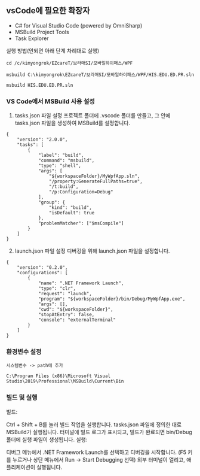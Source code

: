 
## vsCode에 필요한 확장자
- C# for Visual Studio Code (powered by OmniSharp)
- MSBuild Project Tools
- Task Explorer


실행 방법(안되면 아래 단계 차례대로 실행)
```
cd /c/kimyongrok/EZcareT/보라매SI/모바일하이패스/WPF

msbuild C:\kimyongrok\EZcareT/보라매SI/모바일하이패스/WPF/HIS.EDU.ED.PR.sln

msbuild HIS.EDU.ED.PR.sln
```


### VS Code에서 MSBuild 사용 설정
1. tasks.json 파일 설정
프로젝트 폴더에 .vscode 폴더를 만들고, 그 안에 tasks.json 파일을 생성하여 MSBuild를 설정합니다.

```
{
    "version": "2.0.0",
    "tasks": [
        {
            "label": "build",
            "command": "msbuild",
            "type": "shell",
            "args": [
                "${workspaceFolder}/MyWpfApp.sln",
                "/property:GenerateFullPaths=true",
                "/t:build",
                "/p:Configuration=Debug"
            ],
            "group": {
                "kind": "build",
                "isDefault": true
            },
            "problemMatcher": ["$msCompile"]
        }
    ]
}

```


2. launch.json 파일 설정
디버깅을 위해 launch.json 파일을 설정합니다.

```
{
    "version": "0.2.0",
    "configurations": [
        {
            "name": ".NET Framework Launch",
            "type": "clr",
            "request": "launch",
            "program": "${workspaceFolder}/bin/Debug/MyWpfApp.exe",
            "args": [],
            "cwd": "${workspaceFolder}",
            "stopAtEntry": false,
            "console": "externalTerminal"
        }
    ]
}

```
### 환경변수 설정
```
시스템변수 -> path에 추가

C:\Program Files (x86)\Microsoft Visual Studio\2019\Professional\MSBuild\Current\Bin
```

### 빌드 및 실행
빌드:

Ctrl + Shift + B를 눌러 빌드 작업을 실행합니다. tasks.json 파일에 정의한 대로 MSBuild가 실행됩니다.
터미널에 빌드 로그가 표시되고, 빌드가 완료되면 bin/Debug 폴더에 실행 파일이 생성됩니다.
실행:

디버그 메뉴에서 .NET Framework Launch를 선택하고 디버깅을 시작합니다. (F5 키를 누르거나 상단 메뉴에서 Run -> Start Debugging 선택)
외부 터미널이 열리고, 애플리케이션이 실행됩니다.